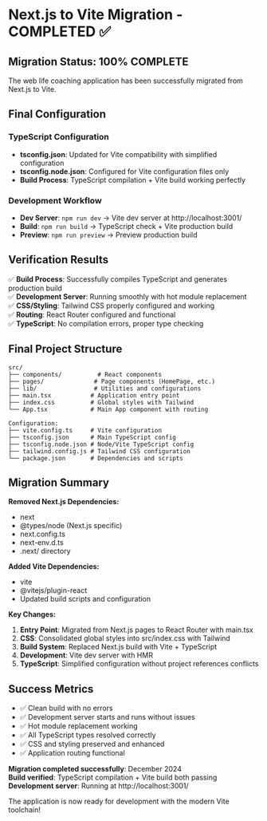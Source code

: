 # Next.js to Vite Migration - COMPLETED ✅

## Migration Status: 100% COMPLETE

The web life coaching application has been successfully migrated from Next.js to Vite.

## Final Configuration

### TypeScript Configuration
- **tsconfig.json**: Updated for Vite compatibility with simplified configuration
- **tsconfig.node.json**: Configured for Vite configuration files only
- **Build Process**: TypeScript compilation + Vite build working perfectly

### Development Workflow
- **Dev Server**: `npm run dev` → Vite dev server at http://localhost:3001/
- **Build**: `npm run build` → TypeScript check + Vite production build
- **Preview**: `npm run preview` → Preview production build

## Verification Results

✅ **Build Process**: Successfully compiles TypeScript and generates production build  
✅ **Development Server**: Running smoothly with hot module replacement  
✅ **CSS/Styling**: Tailwind CSS properly configured and working  
✅ **Routing**: React Router configured and functional  
✅ **TypeScript**: No compilation errors, proper type checking  

## Final Project Structure

```
src/
├── components/          # React components
├── pages/              # Page components (HomePage, etc.)
├── lib/                # Utilities and configurations
├── main.tsx           # Application entry point
├── index.css          # Global styles with Tailwind
└── App.tsx            # Main App component with routing

Configuration:
├── vite.config.ts     # Vite configuration
├── tsconfig.json      # Main TypeScript config
├── tsconfig.node.json # Node/Vite TypeScript config
├── tailwind.config.js # Tailwind CSS configuration
└── package.json       # Dependencies and scripts
```

## Migration Summary

**Removed Next.js Dependencies:**
- next
- @types/node (Next.js specific)
- next.config.ts
- next-env.d.ts
- .next/ directory

**Added Vite Dependencies:**
- vite
- @vitejs/plugin-react
- Updated build scripts and configuration

**Key Changes:**
1. **Entry Point**: Migrated from Next.js pages to React Router with main.tsx
2. **CSS**: Consolidated global styles into src/index.css with Tailwind
3. **Build System**: Replaced Next.js build with Vite + TypeScript
4. **Development**: Vite dev server with HMR
5. **TypeScript**: Simplified configuration without project references conflicts

## Success Metrics

- ✅ Clean build with no errors
- ✅ Development server starts and runs without issues  
- ✅ Hot module replacement working
- ✅ All TypeScript types resolved correctly
- ✅ CSS and styling preserved and enhanced
- ✅ Application routing functional

**Migration completed successfully**: December 2024  
**Build verified**: TypeScript compilation + Vite build both passing  
**Development server**: Running at http://localhost:3001/

The application is now ready for development with the modern Vite toolchain!
